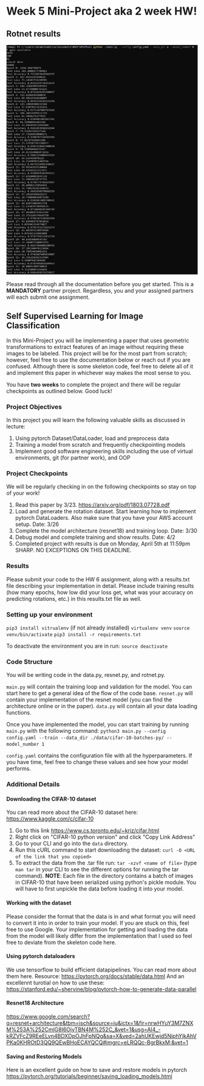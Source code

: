 # Week 5 Mini-Project aka 2 week HW!

## Rotnet results
![plot](./rotnetresults.png)


Please read through all the documentation before you get started.
This is a **MANDATORY** partner project. Regardless, you and your assigned partners will each submit one assignment.

## Self Supervised Learning for Image Classification

In this Mini-Project you will be implementing a paper that uses geometric transformations to extract features of an image without requiring these images to be labeled. This project will be for the most part from scratch; however, feel free to use the documentation below or reach out if you are confused. Although there is some skeleton code, feel free to delete all of it and implement this paper in whichever way makes the most sense to you.

You have **two weeks** to complete the project and there will be regular checkpoints as outlined below. Good luck!

### Project Objectives
In this project you will learn the following valuable skills as discussed in lecture:
1. Using pytorch Dataset/DataLoader, load and preprocess data
2. Training a model from scratch and frequently checkpointing models
3. Implement good software engineering skills including the use of virtual environments, git (for partner work), and OOP

### Project Checkpoints
We will be regularly checking in on the following checkpoints so stay on top of your work!
1. Read this paper by 3/23. https://arxiv.org/pdf/1803.07728.pdf
2. Load and generate the rotation dataset. Start learning how to implement pytorch DataLoaders. Also make sure that you have your AWS account setup. Date: 3/26
3. Complete the model architecture (resnet18) and training loop. Date: 3/30
4. Debug model and complete training and show results. Date: 4/2
5. Completed project with results is due on Monday, April 5th at 11:59pm SHARP. NO EXCEPTIONS ON THIS DEADLINE.

### Results
Please submit your code to the HW 6 assignment, along with a results.txt file describing your implementation in detail. Please include training results (how many epochs, how low did your loss get, what was your accuracy on predicting rotations, etc.) in this results.txt file as well.

### Setting up your environment
`pip3 install vitrualenv` (if not already installed)
`virtualenv venv`
`source venv/bin/activate`
`pip3 install -r requirements.txt`

To deactivate the environment you are in run:
`source deactivate`

### Code Structure
You will be writing code in the data.py, resnet.py, and rotnet.py.

`main.py` will contain the training loop and validation for the model. You can start here to get a general idea of the flow of the code base.
`resnet.py` will contain your implementation of the resnet model (you can find the architecture online or in the paper).
`data.py` will contain all your data loading functions.

Once you have implemented the model, you can start training by running `main.py` with the following command:
`python3 main.py --config config.yaml --train --data_dir ./data/cifar-10-batches-py/ --model_number 1`

`config.yaml` contains the configuration file with all the hyperparameters. If you have time, feel free to change these values and see how your model performs.

### Additional Details
#### Downloading the CIFAR-10 dataset
You can read more about the CIFAR-10 dataset here: https://www.kaggle.com/c/cifar-10
1. Go to this link https://www.cs.toronto.edu/~kriz/cifar.html
2. Right click on "CIFAR-10 python version" and click "Copy Link Address"
3. Go to your CLI and go into the `data` directory.
4. Run this cURL command to start downloading the dataset: `curl -O <URL of the link that you copied>`
5. To extract the data from the .tar file run: `tar -xzvf <name of file>` (type `man tar` in your CLI to see the different options for running the tar command).
**NOTE**: Each file in the directory contains a batch of images in CIFAR-10 that have been serialized using python's pickle module. You will have to first unpickle the data before loading it into your model.

#### Working with the dataset
Please consider the format that the data is in and what format you will need to convert it into in order to train your model. If you are stuck on this, feel free to use Google.
Your implementation for getting and loading the data from the model will likely differ from the implementation that I used so feel free to deviate from the skeleton code here.

#### Using pytorch dataloaders
We use tensorflow to build efficient datapipelines. You can read more about them here.
Resource: https://pytorch.org/docs/stable/data.html
And an excellennt turotial on how to use these: https://stanford.edu/~shervine/blog/pytorch-how-to-generate-data-parallel


#### Resnet18 Architecture
https://www.google.com/search?q=resnet+architecture&tbm=isch&source=iu&ictx=1&fir=nrwHYuY3M7ZNXM%253A%252CmlG8I6OjyTBN4M%252C_&vet=1&usg=AI4_-kRZVFcZ9REeELvn4BDXDpOJhFpNQg&sa=X&ved=2ahUKEwjd5NiphYjkAhVPKa0KHROtD3QQ9QEwBHoECAYQCQ#imgrc=eLRQQc-BgrBkxM:&vet=1

#### Saving and Restoring Models
Here is an excellent guide on how to save and restore models in pytorch
https://pytorch.org/tutorials/beginner/saving_loading_models.html
